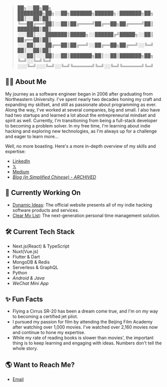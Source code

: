 <!-- [![👋 Hi there!](./banner.jpg)](https://twitter.com/captnotes) -->

> ██╗░░██╗██╗  ████████╗██╗░░██╗███████╗██████╗░███████╗██╗
> ██║░░██║██║  ╚══██╔══╝██║░░██║██╔════╝██╔══██╗██╔════╝██║
> ███████║██║  ░░░██║░░░███████║█████╗░░██████╔╝█████╗░░██║
> ██╔══██║██║  ░░░██║░░░██╔══██║██╔══╝░░██╔══██╗██╔══╝░░╚═╝
> ██║░░██║██║  ░░░██║░░░██║░░██║███████╗██║░░██║███████╗██╗
> ╚═╝░░╚═╝╚═╝  ░░░╚═╝░░░╚═╝░░╚═╝╚══════╝╚═╝░░╚═╝╚══════╝╚═╝

## :technologist: About Me

My journey as a software engineer began in 2006 after graduating from Northeastern University. I've spent nearly two decades honing my craft and expanding my skillset, and still as passionate about programming as ever. Along the way, I've worked at several companies, big and small. I also have had two startups and learned a lot about the entrepreneurial mindset and spirit as well. Currently, I'm transitioning from being a full-stack developer to becoming a problem solver. In my free time, I'm learning about indie hacking and exploring new technologies, as I'm always up for a challenge and eager to learn more...

Well, no more boasting. Here's a more in-depth overview of my skills and expertise:

- [LinkedIn](https://www.linkedin.com/in/xinwencheng)
- [𝕏](https://twitter.com/captnotes)
- [Medium](https://captnotes.medium.com)
- _[Blog (in Simplified Chinese) - ARCHIVED](https://captnotes.github.io)_

## :file_folder: Currently Working On

- [Dynamic Ideas](https://dynamicideas.ai): The official website presents all of my indie hacking software products and services.
- [Clear My List](https://clearmylist.io): The next-generation personal time management solution.

## :hammer_and_wrench: Current Tech Stack

- Next.js(React) & TypeScript
- Nuxt(Vue.js)
- Flutter & Dart
- MongoDB & Redis
- Serverless & GraphQL
- Python
- _Android & Java_
- _WeChat Mini App_

## :sparkles: Fun Facts

- Flying a Cirrus SR-20 has been a dream come true, and I'm on my way to becoming a certified jet pilot.
- I pursued my passion for film by attending the Beijing Film Academy after watching over 1,000 movies. I've watched over 2,160 movies now and continue to hone my expertise.
- While my rate of reading books is slower than movies', the important thing is to keep learning and engaging with ideas. Numbers don't tell the whole story.

## :earth_americas: Want to Reach Me?

- [Email](mailto:XinwenCheng@Live.com?subject=Greeting%20from%20a%20GitHub%20user)

<!-- Emoji icons: https://emojipedia.org -->
